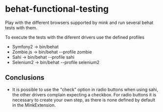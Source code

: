# behat-functional-testing

Play with the different browsers supported by mink and run several behat tests with them.

To execute the tests with the diferent drivers use the defined profiles

* Symfony2 -> bin/behat
* Zombie.js -> bin/behat --profile zombie
* Sahi -> bin/behat --profile sahi
* Selenium2 -> bin/behat --profile selenium2

## Conclusions
* It is possible to use the "check" option in radio buttons when using sahi, the other drivers complain expecting a checkbox. For radio buttons it is necessary to create your own step, as there is none defined by default in the MinkExtension.
